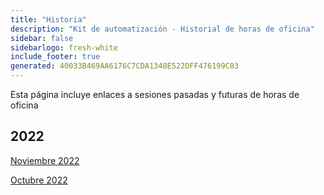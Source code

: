 ```yaml
---
title: "Historia"
description: "Kit de automatización - Historial de horas de oficina"
sidebar: false
sidebarlogo: fresh-white
include_footer: true
generated: 40033B469AA6176C7CDA1348E522DFF476199C83
---
```


Esta página incluye enlaces a sesiones pasadas y futuras de horas de oficina

## 2022

[Noviembre 2022](/es/office-hours/november-2022)

[Octubre 2022](/es/office-hours/october-2022)
